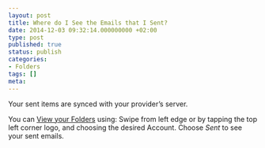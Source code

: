 ```yaml
---
layout: post
title: Where do I See the Emails that I Sent?
date: 2014-12-03 09:32:14.000000000 +02:00
type: post
published: true
status: publish
categories:
- Folders
tags: []
meta:
---
```


Your sent items are synced with your provider’s server.

You can [View your Folders](/navigate-between-folders/) using: Swipe from left edge or by tapping the top left corner logo, and choosing the desired Account. Choose *Sent* to see your sent emails.